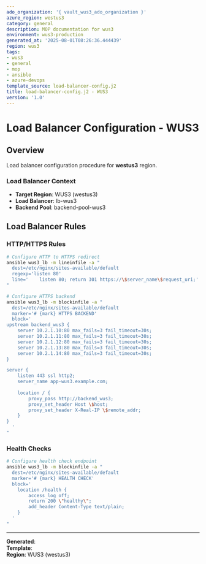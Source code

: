 ```yaml
---
ado_organization: '{ vault_wus3_ado_organization }'
azure_region: westus3
category: general
description: MOP documentation for wus3
environment: wus3-production
generated_at: '2025-08-01T08:26:36.444439'
region: wus3
tags:
- wus3
- general
- mop
- ansible
- azure-devops
template_source: load-balancer-config.j2
title: load-balancer-config.j2 - WUS3
version: '1.0'
---
```



# Load Balancer Configuration - WUS3

## Overview

Load balancer configuration procedure for **westus3** region.

### Load Balancer Context

- **Target Region**: WUS3 (westus3)
- **Load Balancer**: lb-wus3
- **Backend Pool**: backend-pool-wus3

## Load Balancer Rules

### HTTP/HTTPS Rules
```bash
# Configure HTTP to HTTPS redirect
ansible wus3_lb -m lineinfile -a "
  dest=/etc/nginx/sites-available/default
  regexp='listen 80'
  line='    listen 80; return 301 https://\$server_name\$request_uri;'
"

# Configure HTTPS backend
ansible wus3_lb -m blockinfile -a "
  dest=/etc/nginx/sites-available/default
  marker='# {mark} HTTPS BACKEND'
  block='
upstream backend_wus3 {
    server 10.2.1.10:80 max_fails=3 fail_timeout=30s;
    server 10.2.1.11:80 max_fails=3 fail_timeout=30s;
    server 10.2.1.12:80 max_fails=3 fail_timeout=30s;
    server 10.2.1.13:80 max_fails=3 fail_timeout=30s;
    server 10.2.1.14:80 max_fails=3 fail_timeout=30s;
}

server {
    listen 443 ssl http2;
    server_name app-wus3.example.com;
    
    location / {
        proxy_pass http://backend_wus3;
        proxy_set_header Host \$host;
        proxy_set_header X-Real-IP \$remote_addr;
    }
}
  '
"
```

### Health Checks
```bash
# Configure health check endpoint
ansible wus3_lb -m blockinfile -a "
  dest=/etc/nginx/sites-available/default
  marker='# {mark} HEALTH CHECK'
  block='
    location /health {
        access_log off;
        return 200 \"healthy\";
        add_header Content-Type text/plain;
    }
  '
"
```

---

**Generated**:   
**Template**:   
**Region**: WUS3 (westus3)